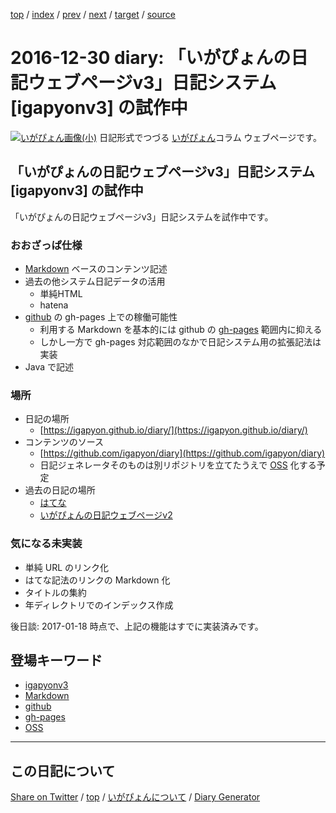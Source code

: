 [top](../index.html) 
 / [index](https://igapyon.github.io/diary/2016/index.html) 
 / [prev](https://igapyon.github.io/diary/2016/ig161229.html) 
 / [next](https://igapyon.github.io/diary/2016/ig161231.html) 
 / [target](https://igapyon.github.io/diary/2016/ig161230.html) 
 / [source](https://github.com/igapyon/diary/blob/gh-pages/2016/ig161230.html.src.md) 

2016-12-30 diary: 「いがぴょんの日記ウェブページv3」日記システム [igapyonv3] の試作中
=====================================================================================================
[![いがぴょん画像(小)](https://igapyon.github.io/diary/images/iga200306s.jpg "いがぴょん")](https://igapyon.github.io/diary/memo/memoigapyon.html) 日記形式でつづる [いがぴょん](https://igapyon.github.io/diary/memo/memoigapyon.html)コラム ウェブページです。

## 「いがぴょんの日記ウェブページv3」日記システム [igapyonv3] の試作中

「いがぴょんの日記ウェブページv3」日記システムを試作中です。

### おおざっぱ仕様

* [Markdown](../keyword/markdown.html) ベースのコンテンツ記述
* 過去の他システム日記データの活用
  * 単純HTML
  * hatena
* [github](../keyword/github.html) の gh-pages 上での稼働可能性
  * 利用する Markdown を基本的には github の [gh-pages](../keyword/gh-pages.html) 範囲内に抑える
  * しかし一方で gh-pages 対応範囲のなかで日記システム用の拡張記法は実装
* Java で記述

### 場所

* 日記の場所
  * [https://igapyon.github.io/diary/](https://igapyon.github.io/diary/)
* コンテンツのソース
  * [https://github.com/igapyon/diary](https://github.com/igapyon/diary)
  * 日記ジェネレータそのものは別リポジトリを立てたうえで [OSS](../keyword/oss.html) 化する予定
* 過去の日記の場所
  * [はてな](http://d.hatena.ne.jp/igapyon/)
  * [いがぴょんの日記ウェブページv2](http://www.igapyon.jp/igapyon/diary/)

### 気になる未実装

* 単純 URL のリンク化
* はてな記法のリンクの Markdown 化
* タイトルの集約
* 年ディレクトリでのインデックス作成

後日談: 2017-01-18 時点で、上記の機能はすでに実装済みです。

## 登場キーワード

* [igapyonv3](../keyword/igapyonv3.html)
* [Markdown](../keyword/markdown.html)
* [github](../keyword/github.html)
* [gh-pages](../keyword/gh-pages.html)
* [OSS](../keyword/oss.html)

----------------------------------------------------------------------------------------------------

## この日記について

[Share on Twitter](https://twitter.com/intent/tweet?hashtags=igapyon%2Cdiary%2C%E3%81%84%E3%81%8C%E3%81%B4%E3%82%87%E3%82%93%2Cigapyonv3%2CMarkdown%2Cgithub%2Cgh-pages%2COSS&text=%E3%80%8C%E3%81%84%E3%81%8C%E3%81%B4%E3%82%87%E3%82%93%E3%81%AE%E6%97%A5%E8%A8%98%E3%82%A6%E3%82%A7%E3%83%96%E3%83%9A%E3%83%BC%E3%82%B8v3%E3%80%8D%E6%97%A5%E8%A8%98%E3%82%B7%E3%82%B9%E3%83%86%E3%83%A0+%5Bigapyonv3%5D+%E3%81%AE%E8%A9%A6%E4%BD%9C%E4%B8%AD&url=https%3A%2F%2Figapyon.github.io%2Fdiary%2F2016%2Fig161230.html) / [top](../index.html) / [いがぴょんについて](https://igapyon.github.io/diary/memo/memoigapyon.html) / [Diary Generator](https://github.com/igapyon/igapyonv3)
